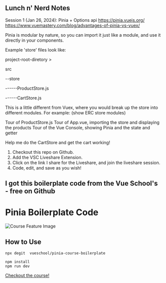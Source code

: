 ## Lunch n' Nerd Notes

Session 1 (Jan 26, 2024): Pinia + Options api
https://pinia.vuejs.org/
https://www.vuemastery.com/blog/advantages-of-pinia-vs-vuex/


Pinia is modular by nature, so you can import it just like a module, and use it directly in your components.

Example 'store' files look like:

project-root-diretory >

src

--store

------ProductStore.js

------CartStore.js

This is a little different from Vuex, where you would break up the store into different modules.
For example: (show ERC store modules)

Tour of ProductStore.js
Tour of App.vue, importing the store and displaying the products
Tour of the Vue Console, showing Pinia and the state and getter

Help me do the CartStore and get the cart working!

1. Checkout this repo on Github.
2. Add the VSC Liveshare Extension.
3. Click on the link I share for the Liveshare, and join the liveshare session.
4. Code, edit, and save as you wish!

## I got this boilerplate code from the Vue School's - free on Github

# Pinia Boilerplate Code

![Course Feature Image](https://vueschool.io/media/bc6229f7525d1df7f87bd22604eaa468/Pinia_not-transparent.png)

## How to Use

```
npx degit  vueschool/pinia-course-boilerplate
```

```
npm install
npm run dev
```

[Checkout the course!](https://vueschool.io/courses/pinia-the-enjoyable-vue-store)
